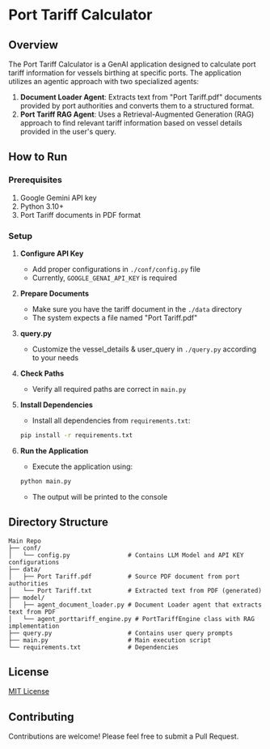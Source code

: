 # Port Tariff Calculator

## Overview

The Port Tariff Calculator is a GenAI application designed to calculate port tariff information for vessels birthing at specific ports. The application utilizes an agentic approach with two specialized agents:

1. **Document Loader Agent**: Extracts text from "Port Tariff.pdf" documents provided by port authorities and converts them to a structured format.
2. **Port Tariff RAG Agent**: Uses a Retrieval-Augmented Generation (RAG) approach to find relevant tariff information based on vessel details provided in the user's query.

## How to Run

### Prerequisites

1. Google Gemini API key
2. Python 3.10+
3. Port Tariff documents in PDF format

### Setup

1. **Configure API Key**
   - Add proper configurations in `./conf/config.py` file
   - Currently, `GOOGLE_GENAI_API_KEY` is required

2. **Prepare Documents**
   - Make sure you have the tariff document in the `./data` directory
   - The system expects a file named "Port Tariff.pdf"

3. **query.py**
   - Customize the vessel_details & user_query in `./query.py` according to your needs

4. **Check Paths**
   - Verify all required paths are correct in `main.py`

5. **Install Dependencies**
   - Install all dependencies from `requirements.txt`:
   ```bash
   pip install -r requirements.txt
   ```

6. **Run the Application**
   - Execute the application using:
   ```bash
   python main.py
   ```
   - The output will be printed to the console

## Directory Structure

```
Main Repo
├── conf/
│   └── config.py                # Contains LLM Model and API KEY configurations
├── data/
│   ├── Port Tariff.pdf          # Source PDF document from port authorities
│   └── Port Tariff.txt          # Extracted text from PDF (generated)
├── model/
│   ├── agent_document_loader.py # Document Loader agent that extracts text from PDF
│   └── agent_porttariff_engine.py # PortTariffEngine class with RAG implementation
├── query.py                     # Contains user query prompts
├── main.py                      # Main execution script
└── requirements.txt             # Dependencies
```


## License

[MIT License](LICENSE)

## Contributing

Contributions are welcome! Please feel free to submit a Pull Request.
